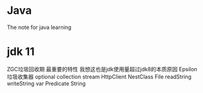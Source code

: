 # Java
The note for java learning


# jdk 11
ZGC垃圾回收期 最重要的特性 我想这也是jdk使用量超过jdk8的本质原因
Epsilon垃圾收集器
optional
collection
stream
HttpClient
NestClass
File readString writeString
var
Predicate
String

